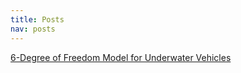 ```yaml
---
title: Posts
nav: posts
---
```


[6-Degree of Freedom Model for Underwater Vehicles](content/subcontent/6dof/6dof.html)
